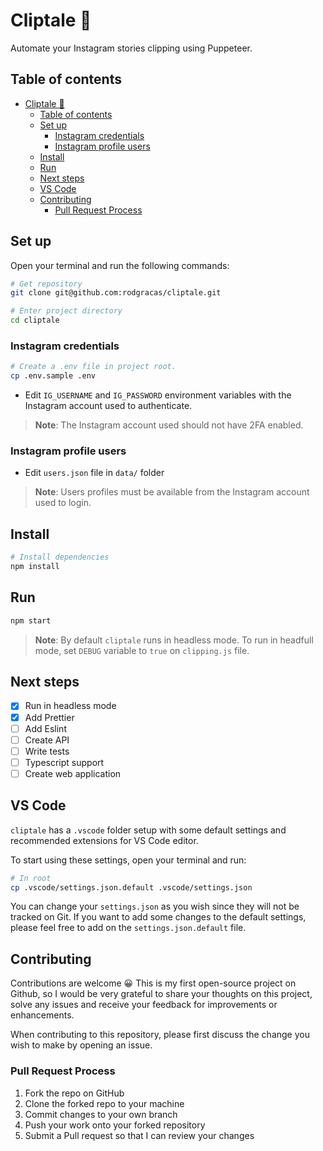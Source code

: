 # Cliptale 📎

Automate your Instagram stories clipping using Puppeteer.

## Table of contents

- [Cliptale 📎](#cliptale-)
  - [Table of contents](#table-of-contents)
  - [Set up](#set-up)
    - [Instagram credentials](#instagram-credentials)
    - [Instagram profile users](#instagram-profile-users)
  - [Install](#install)
  - [Run](#run)
  - [Next steps](#next-steps)
  - [VS Code](#vs-code)
  - [Contributing](#contributing)
    - [Pull Request Process](#pull-request-process)

## Set up

Open your terminal and run the following commands:

```bash
# Get repository
git clone git@github.com:rodgracas/cliptale.git

# Enter project directory
cd cliptale
```

### Instagram credentials

```bash
# Create a .env file in project root.
cp .env.sample .env
```

- Edit `IG_USERNAME` and `IG_PASSWORD` environment variables with the Instagram account used to authenticate.

> **Note**: The Instagram account used should not have 2FA enabled.

### Instagram profile users

- Edit `users.json` file in `data/` folder

> **Note**: Users profiles must be available from the Instagram account used to login.

## Install

```bash
# Install dependencies
npm install
```

## Run

```bash
npm start
```

> **Note**: By default `cliptale` runs in headless mode. To run in headfull mode, set `DEBUG` variable to `true` on `clipping.js` file.

## Next steps

- [x] Run in headless mode
- [x] Add Prettier
- [ ] Add Eslint
- [ ] Create API
- [ ] Write tests
- [ ] Typescript support
- [ ] Create web application

## VS Code

`cliptale` has a `.vscode` folder setup with some default settings and recommended extensions for VS Code editor.

To start using these settings, open your terminal and run:

```bash
# In root
cp .vscode/settings.json.default .vscode/settings.json
```

You can change your `settings.json` as you wish since they will not be tracked on Git. If you want to add some changes to the default settings, please feel free to add on the `settings.json.default` file.

## Contributing

Contributions are welcome 😀 This is my first open-source project on Github, so I would be very grateful to share your thoughts on this project, solve any issues and receive your feedback for improvements or enhancements.

When contributing to this repository, please first discuss the change you wish to make by opening an issue.

### Pull Request Process

1. Fork the repo on GitHub
2. Clone the forked repo to your machine
3. Commit changes to your own branch
4. Push your work onto your forked repository
5. Submit a Pull request so that I can review your changes
